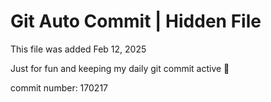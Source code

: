 # Git Auto Commit | Hidden File

This file was added Feb 12, 2025

Just for fun and keeping my daily git commit active 🤪

commit number: 170217
